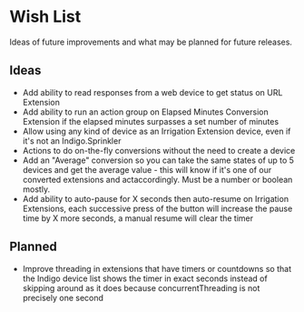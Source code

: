 Wish List
=========

Ideas of future improvements and what may be planned for future releases.

Ideas
-----

* Add ability to read responses from a web device to get status on URL Extension
* Add ability to run an action group on Elapsed Minutes Conversion Extension if the elapsed minutes surpasses a set number of minutes
* Allow using any kind of device as an Irrigation Extension device, even if it's not an Indigo.Sprinkler
* Actions to do on-the-fly conversions without the need to create a device
* Add an "Average" conversion so you can take the same states of up to 5 devices and get the average value - this will know if it's one of our converted extensions and actaccordingly.  Must be a number or boolean mostly.
* Add ability to auto-pause for X seconds then auto-resume on Irrigation Extensions, each successive press of the button will increase the pause time by X more seconds, a manual resume will clear the timer

Planned
-------

* Improve threading in extensions that have timers or countdowns so that the Indigo device list shows the timer in exact seconds instead of skipping around as it does because concurrentThreading is not precisely one second
